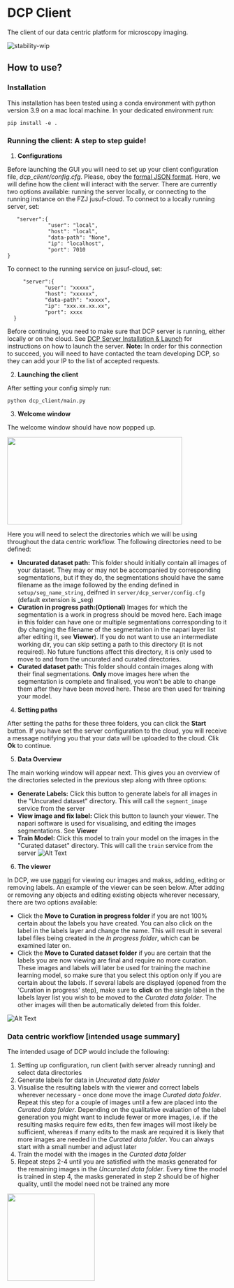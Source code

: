 # DCP Client
The client of our data centric platform for microscopy imaging.

![stability-wip](https://img.shields.io/badge/stability-work_in_progress-lightgrey.svg)

## How to use?
### Installation
This installation has been tested using a conda environment with python version 3.9 on a mac local machine. In your dedicated environment run:
```
pip install -e .
```

### Running the client: A step to step guide!
1. **Configurations**
   
Before launching the GUI you will need to set up your client configuration file, _dcp_client/config.cfg_. Please, obey the [formal JSON format](https://www.json.org/json-en.html). Here, we will define how the client will interact with the server. There are currently two options available: running the server locally, or connecting to the running instance on the FZJ jusuf-cloud. To connect to a locally running server, set:
  ```
     "server":{
               "user": "local", 
               "host": "local", 
               "data-path": "None", 
               "ip": "localhost", 
               "port": 7010
  }
  ```
  To connect to the running service on jusuf-cloud, set:
  ```
       "server":{
              "user": "xxxxx",
              "host": "xxxxxx", 
              "data-path": "xxxxx",
              "ip": "xxx.xx.xx.xx", 
              "port": xxxx
    }
  ```
  Before continuing, you need to make sure that DCP server is running, either locally or on the cloud. See [DCP Server Installation & Launch](https://github.com/HelmholtzAI-Consultants-Munich/data-centric-platform/blob/main/src/server/README.md#using-pypi) for instructions on how to launch the server. **Note:** In order for this connection to succeed, you will need to have contacted the team developing DCP, so they can add your IP to the list of accepted requests.


2. **Launching the client**
   
After setting your config simply run:
  ```
  python dcp_client/main.py
  ```

3. **Welcome window**
   
The welcome window should have now popped up.
   
   <img src="https://github.com/HelmholtzAI-Consultants-Munich/data-centric-platform/blob/main/src/client/readme_figs/client_welcome_window.png"  width="400" height="200">
   
  Here you will need to select the directories which we will be using throughout the data centric workflow. The following directories need to be defined:
  
  * **Uncurated dataset path:** This folder should initially contain all images of your dataset. They may or may not be accompanied by corresponding segmentations, but if they do, the segmentations should have the same filename as the image followed by the ending defined in ```setup/seg_name_string```, deifned in ```server/dcp_server/config.cfg``` (default extension is _seg)
  * **Curation in progress path:(Optional)** Images for which the segmentation is a work in progress should be moved here. Each image in this folder can have one or multiple segmentations corresponding to it (by changing the filename of the segmentation in the napari layer list after editing it, see **Viewer**). If you do not want to use an intermediate working dir, you can skip setting a path to this directory (it is not required). No future functions affect this directory, it is only used to move to and from the uncurated and curated directories.
  * **Curated dataset path:** This folder should contain images along with their final segmentations. **Only** move images here when the segmentation is complete and finalised, you won't be able to change them after they have been moved here. These are then used for training your model.

4. **Setting paths**

After setting the paths for these three folders, you can click the **Start** button. If you have set the server configuration to the cloud, you will receive a message notifying you that your data will be uploaded to the cloud. Clik **Ok** to continue.

5. **Data Overview**
   
The main working window will appear next. This gives you an overview of the directories selected in the previous step along with three options:

   * **Generate Labels:** Click this button to generate labels for all images in the "Uncurated dataset" directory. This will call the ```segment_image``` service from the server
   * **View image and fix label:** Click this button to launch your viewer. The napari software is used for visualising, and editing the images segmentations. See **Viewer**
   * **Train Model:** Click this model to train your model on the images in the "Curated dataset" directory. This will call the ```train``` service from the server
   ![Alt Text](https://github.com/HelmholtzAI-Consultants-Munich/data-centric-platform/blob/main/src/client/readme_figs/client_data_overview_window.png)
   
6. **The viewer**

In DCP, we use [napari](https://napari.org/stable) for viewing our images and makss, adding, editing or removing labels. An example of the viewer can be seen below. After adding or removing any objects and editing existing objects wherever necessary, there are two options available:
- Click the **Move to Curation in progress folder** if you are not 100% certain about the labels you have created. You can also click on the label in the labels layer and change the name. This will result in several label files being created in the *In progress folder*, which can be examined later on.
- Click the **Move to Curated dataset folder** if you are certain that the labels you are now viewing are final and require no more curation. These images and labels will later be used for training the machine learning model, so make sure that you select this option only if you are certain about the labels. If several labels are displayed (opened from the 'Curation in progress' step), make sure to **click** on the single label in the labels layer list you wish to be moved to the *Curated data folder*. The other images will then be automatically deleted from this folder.

![Alt Text](https://github.com/HelmholtzAI-Consultants-Munich/data-centric-platform/blob/main/src/client/readme_figs/client_napari_viewer.png)

### Data centric workflow [intended usage summary]
The intended usage of DCP would include the following:
1. Setting up configuration, run client (with server already running) and select data directories
2. Generate labels for data in *Uncurated data folder*
3. Visualise the resulting labels with the viewer and correct labels wherever necessary - once done move the image *Curated data folder*. Repeat this step for a couple of images until a few are placed into the *Curated data folder*. Depending on the qualitative evaluation of the label generation you might want to include fewer or more images, i.e. if the resulting masks require few edits, then few images will most likely be sufficient, whereas if many edits to the mask are required it is likely that more images are needed in the *Curated data folder*. You can always start with a small number and adjust later
4. Train the model with the images in the *Curated data folder*
6. Repeat steps 2-4 until you are satisfied with the masks generated for the remaining images in the *Uncurated data folder*. Every time the model is trained in step 4, the masks generated in step 2 should be of higher quality, until the model need not be trained any more 
<img src="https://github.com/HelmholtzAI-Consultants-Munich/data-centric-platform/blob/main/src/client/readme_figs/dcp_pipeline.png"  width="200" height="200">

   

